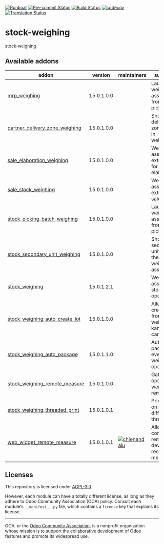
[![Runboat](https://img.shields.io/badge/runboat-Try%20me-875A7B.png)](https://runboat.odoo-community.org/builds?repo=OCA/stock-weighing&target_branch=15.0)
[![Pre-commit Status](https://github.com/OCA/stock-weighing/actions/workflows/pre-commit.yml/badge.svg?branch=15.0)](https://github.com/OCA/stock-weighing/actions/workflows/pre-commit.yml?query=branch%3A15.0)
[![Build Status](https://github.com/OCA/stock-weighing/actions/workflows/test.yml/badge.svg?branch=15.0)](https://github.com/OCA/stock-weighing/actions/workflows/test.yml?query=branch%3A15.0)
[![codecov](https://codecov.io/gh/OCA/stock-weighing/branch/15.0/graph/badge.svg)](https://codecov.io/gh/OCA/stock-weighing)
[![Translation Status](https://translation.odoo-community.org/widgets/stock-weighing-15-0/-/svg-badge.svg)](https://translation.odoo-community.org/engage/stock-weighing-15-0/?utm_source=widget)

<!-- /!\ do not modify above this line -->

# stock-weighing

stock-weighing

<!-- /!\ do not modify below this line -->

<!-- prettier-ignore-start -->

[//]: # (addons)

Available addons
----------------
addon | version | maintainers | summary
--- | --- | --- | ---
[mrp_weighing](mrp_weighing/) | 15.0.1.0.0 |  | Launch the weighing assistant from batch pickings
[partner_delivery_zone_weighing](partner_delivery_zone_weighing/) | 15.0.1.0.0 |  | Show delivery zones info in weighings
[sale_elaboration_weighing](sale_elaboration_weighing/) | 15.0.1.0.0 |  | Weighing assistant extension for elaborations
[sale_stock_weighing](sale_stock_weighing/) | 15.0.1.0.0 |  | Weight assistant extension sales
[stock_picking_batch_weighing](stock_picking_batch_weighing/) | 15.0.1.0.0 |  | Launch the weighing assistant from batch pickings
[stock_secondary_unit_weighing](stock_secondary_unit_weighing/) | 15.0.1.0.0 |  | Show secondary unit info in the weighing assistant
[stock_weighing](stock_weighing/) | 15.0.1.2.1 |  | Weighing assistant for stock operations
[stock_weighing_auto_create_lot](stock_weighing_auto_create_lot/) | 15.0.1.0.0 |  | Allow to create lots from the weighing kanban cards
[stock_weighing_auto_package](stock_weighing_auto_package/) | 15.0.1.1.0 |  | Auto create package for every weighing operation
[stock_weighing_remote_measure](stock_weighing_remote_measure/) | 15.0.1.0.0 |  | Gather the operations weights remotely
[stock_weighing_threaded_print](stock_weighing_threaded_print/) | 15.0.1.0.1 |  | Print labels on a different thread
[web_widget_remote_measure](web_widget_remote_measure/) | 15.0.1.0.1 | [![chienandalu](https://github.com/chienandalu.png?size=30px)](https://github.com/chienandalu) | Allows to connect to remote devices to record measures

[//]: # (end addons)

<!-- prettier-ignore-end -->

## Licenses

This repository is licensed under [AGPL-3.0](LICENSE).

However, each module can have a totally different license, as long as they adhere to Odoo Community Association (OCA)
policy. Consult each module's `__manifest__.py` file, which contains a `license` key
that explains its license.

----
OCA, or the [Odoo Community Association](http://odoo-community.org/), is a nonprofit
organization whose mission is to support the collaborative development of Odoo features
and promote its widespread use.
